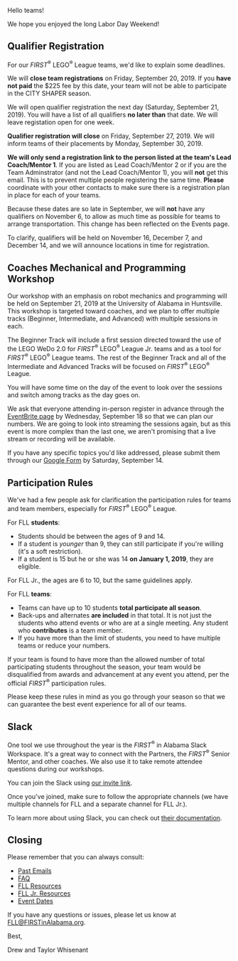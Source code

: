 Hello teams!

We hope you enjoyed the long Labor Day Weekend!


## Qualifier Registration

For our *FIRST*<sup>&reg;</sup> LEGO<sup>&reg;</sup> League teams, we'd like to explain some deadlines.

We will **close team registrations** on Friday, September 20, 2019. If you **have not paid** the \$225 fee by this date, your team will not be able to participate in the CITY SHAPER season.

We will open qualifier registration the next day (Saturday, September 21, 2019). You will have a list of all qualifiers **no later than** that date. We will leave registation open for one week.

**Qualifier registration will close** on Friday, September 27, 2019. We will inform teams of their placements by Monday, September 30, 2019.

**We will only send a registration link to the person listed at the team's Lead Coach/Mentor 1**. If you are listed as Lead Coach/Mentor 2 or if you are the Team Adminstrator (and not the Lead Coach/Mentor 1), you will **not** get this email. This is to prevent multiple people registering the same time. **Please** coordinate with your other contacts to make sure there is a registration plan in place for each of your teams.

Because these dates are so late in September, we will **not** have any qualifiers on November 6, to allow as much time as possible for teams to arrange transportation. This change has been reflected on the Events page.

To clarify, qualifiers will be held on November 16, December 7, and December 14, and we will announce locations in time for registration.


## Coaches Mechanical and Programming Workshop

Our workshop with an emphasis on robot mechanics and programming will be held on September 21, 2019 at the University of Alabama in Huntsville. This workshop is targeted toward coaches, and we plan to offer multiple tracks (Beginner, Intermediate, and Advanced) with multiple sessions in each.

The Beginner Track will include a first session directed toward the use of the LEGO WeDo 2.0 for *FIRST*<sup>&reg;</sup> LEGO<sup>&reg;</sup> League Jr. teams and as a tool for *FIRST*<sup>&reg;</sup> LEGO<sup>&reg;</sup> League teams. The rest of the Beginner Track and all of the Intermediate and Advanced Tracks will be focused on *FIRST*<sup>&reg;</sup> LEGO<sup>&reg;</sup> League.

You will have some time on the day of the event to look over the sessions and switch among tracks as the day goes on.

We ask that everyone attending in-person register in advance through the [EventBrite page](https://www.eventbrite.com/e/alabama-coaches-technical-workshop-tickets-71315902785) by Wednesday, September 18 so that we can plan our numbers. We are going to look into streaming the sessions again, but as this event is more complex than the last one, we aren't promising that a live stream or recording will be available.

If you have any specific topics you'd like addressed, please submit them through our [Google Form](https://forms.gle/hdED8KZd3pJPE1Ly8) by Saturday, September 14.


## Participation Rules

We've had a few people ask for clarification the participation rules for teams and team members, especially for *FIRST*<sup>&reg;</sup> LEGO<sup>&reg;</sup> League.

For FLL **students**:
- Students should be between the ages of 9 and 14.
- If a student is *younger* than 9, they can still participate if you're willing (it's a soft restriction).
- If a student is 15 but he or she was 14 **on January 1, 2019**, they are eligible.

For FLL Jr., the ages are 6 to 10, but the same guidelines apply.

For FLL **teams**:
- Teams can have up to 10 students **total participate all season**.
- Back-ups and alternates **are included** in that total. It is not just the students who attend events or who are at a single meeting. Any student who **contributes** is a team member.
- If you have more than the limit of students, you need to have multiple teams or reduce your numbers.

If your team is found to have more than the allowed number of total participating students throughout the season, your team would be disqualified from awards and advancement at any event you attend, per the official *FIRST*<sup>&reg;</sup> participation rules.

Please keep these rules in mind as you go through your season so that we can guarantee the best event experience for all of our teams.


## Slack

One tool we use throughout the year is the *FIRST*<sup>&reg;</sup> in Alabama Slack Workspace. It's a great way to connect with the Partners, the *FIRST*<sup>&reg;</sup> Senior Mentor, and other coaches. We also use it to take remote attendee questions during our workshops.

You can join the Slack using [our invite link](https://join.slack.com/t/firstinalabama/shared_invite/enQtNDYxMTEzMTcwOTk0LWQzYmFjM2Q5MGNjNjFlM2M5ZTY4ZGNmM2VmY2Y0OTUwNTRiMjRlYTUwYTI2YTdjNGM0ZWZlYjM3MGVmNDY4YmY).

Once you've joined, make sure to follow the appropriate channels (we have multiple channels for FLL and a separate channel for FLL Jr.). 

To learn more about using Slack, you can check out [their documentation](https://get.slack.help/hc/en-us/categories/360000049043).


## Closing

Please remember that you can always consult:
- [Past Emails](https://github.com/drewwhis/first-in-alabama/tree/main/first-lego-league/2019-2020/email-blasts)
- [FAQ](https://github.com/drewwhis/first-in-alabama/wiki/Frequently-Asked-Questions)
- [FLL Resources](https://github.com/drewwhis/first-in-alabama/tree/main/first-lego-league/2019-2020/fll)
- [FLL Jr. Resources](https://github.com/drewwhis/first-in-alabama/tree/main/first-lego-league/2019-2020/flljr)
- [Event Dates](https://github.com/drewwhis/first-in-alabama/blob/main/first-lego-league/2019-2020/event-dates.md)

If you have any questions or issues, please let us know at FLL@FIRSTinAlabama.org.

Best,

Drew and Taylor Whisenant